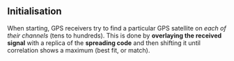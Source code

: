 ## Initialisation

When starting, GPS receivers try to find a particular GPS satellite on *each of their channels* (tens to hundreds). This is done by **overlaying the received signal** with a replica of the **spreading code** and then shifting it until correlation shows a maximum (best fit, or match).
